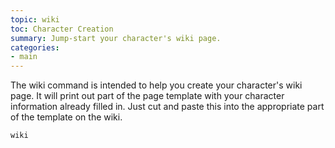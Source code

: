 ```yaml
---
topic: wiki
toc: Character Creation
summary: Jump-start your character's wiki page.
categories:
- main
---
```

The wiki command is intended to help you create your character's wiki page.  It will print out part of the page template with your character information already filled in.  Just cut and paste this into the appropriate part of the template on the wiki.

`wiki`
